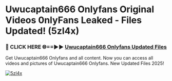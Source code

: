 # Uwucaptain666 Onlyfans Original Videos 0nlyFans Leaked - Files Updated! (5zl4x)

<h3>🔴 CLICK HERE 🌐==►► <a href="https://tinyurl.com/ehrbuxhb" rel="nofollow">Uwucaptain666 Onlyfans Updated Files</a></h3>

Get Uwucaptain666 Onlyfans and all content. Now you can access all videos and pictures of Uwucaptain666 Onlyfans. New Updated Files 2025!

[![5zl4x](https://i.imgur.com/lVYEuWS.gif)](https://tinyurl.com/ehrbuxhb)
